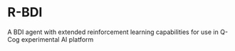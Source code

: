# R-BDI
A BDI agent with extended reinforcement learning capabilities for use in Q-Cog experimental AI platform
